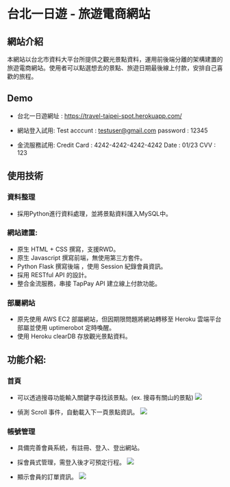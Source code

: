 # 台北一日遊 - 旅遊電商網站

## 網站介紹
本網站以台北市資料大平台所提供之觀光景點資料，運用前後端分離的架構建置的旅遊電商網站。使用者可以點選想去的景點、旅遊日期最後線上付款，安排自己喜歡的旅程。

## Demo
* 台北一日遊網址 : https://travel-taipei-spot.herokuapp.com/

* 網站登入試用:
    Test acccunt : testuser@gmail.com
    password : 12345

* 金流服務試用:
    Credit Card : 4242-4242-4242-4242
    Date : 01/23
    CVV : 123

## 使用技術
### 資料整理
* 採用Python進行資料處理，並將景點資料匯入MySQL中。
### 網站建置:
* 原生 HTML + CSS 撰寫，支援RWD。
* 原生 Javascript 撰寫前端，無使用第三方套件。
* Python Flask 撰寫後端 ，使用 Session 紀錄會員資訊。
* 採用 RESTful API 的設計。
* 整合金流服務，串接 TapPay API 建立線上付款功能。
### 部屬網站 
* 原先使用 AWS EC2 部屬網站，但因期限問題將網站轉移至 Heroku 雲端平台部屬並使用 uptimerobot 定時喚醒。
* 使用 Heroku clearDB 存放觀光景點資料。

## 功能介紹:
### 首頁
* 可以透過搜尋功能輸入關鍵字尋找該景點。(ex. 搜尋有關山的景點)
![](https://i.imgur.com/gR393t1.jpg)

* 偵測 Scroll 事件，自動載入下一頁景點資訊。
![](https://i.imgur.com/lcFFfNw.jpg)


### 帳號管理
* 具備完善會員系統，有註冊、登入、登出網站。
* 採會員式管理，需登入後才可預定行程。
![](https://i.imgur.com/dES28yu.png)

* 顯示會員的訂單資訊。
![](https://i.imgur.com/Ew19l9y.png)

